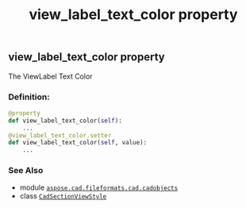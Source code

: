 ﻿---
title: view_label_text_color property
second_title: Aspose.CAD for Python via .NET API References
description: 
type: docs
weight: 520
url: /python-net/aspose.cad.fileformats.cad.cadobjects/cadsectionviewstyle/view_label_text_color/
is_root: false
---

## view_label_text_color property


The ViewLabel Text Color
### Definition:
```python
@property
def view_label_text_color(self):
    ...
@view_label_text_color.setter
def view_label_text_color(self, value):
    ...
```

### See Also
* module [`aspose.cad.fileformats.cad.cadobjects`](../../)
* class [`CadSectionViewStyle`](/cad/python-net/aspose.cad.fileformats.cad.cadobjects/cadsectionviewstyle)
